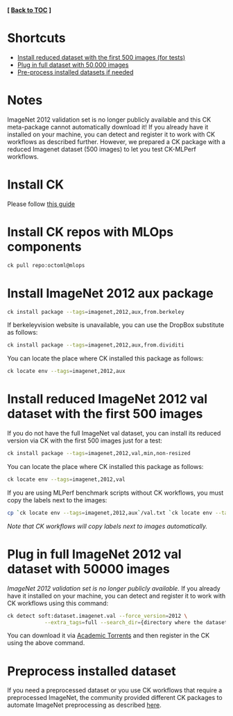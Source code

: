 **[ [Back to TOC](../README.md) ]**

# Shortcuts

- [Install reduced dataset with the first 500 images (for tests)](#install-reduced-imagenet-2012-val-dataset-with-the-first-500-images)
- [Plug in full dataset with 50,000 images](#plug-in-full-imagenet-2012-val-dataset-with-50000-images)
- [Pre-process installed datasets if needed](#preprocess-installed-dataset)

# Notes

ImageNet 2012 validation set is no longer publicly available
and this CK meta-package cannot automatically download it!
If you already have it installed on your machine, you can detect
and register it to work with CK workflows as described further.
However, we prepared a CK package with a reduced Imagenet dataset (500 images)
to let you test CK-MLPerf workflows.


# Install CK

Please follow [this guide](https://github.com/mlcommons/ck#instalation)

# Install CK repos with MLOps components

```bash
ck pull repo:octoml@mlops
```

# Install ImageNet 2012 aux package

```bash
ck install package --tags=imagenet,2012,aux,from.berkeley
```

If berkeleyvision website is unavailable, you can use the DropBox substitute as follows:
```bash
ck install package --tags=imagenet,2012,aux,from.dividiti
```

You can locate the place where CK installed this package as follows:
```bash
ck locate env --tags=imagenet,2012,aux
```


# Install reduced ImageNet 2012 val dataset with the first 500 images

If you do not have the full ImageNet val dataset, you can install its reduced version via CK
with the first 500 images just for a test:

```bash
ck install package --tags=imagenet,2012,val,min,non-resized
```

You can locate the place where CK installed this package as follows:
```bash
ck locate env --tags=imagenet,2012,val
```

If you are using MLPerf benchmark scripts without CK workflows, 
you must copy the labels next to the images:
```bash
cp `ck locate env --tags=imagenet,2012,aux`/val.txt `ck locate env --tags=imagenet,2012,val`/val_map.txt
```

*Note that CK workflows will copy labels next to images automatically.*


# Plug in full ImageNet 2012 val dataset with 50000 images

*ImageNet 2012 validation set is no longer publicly available.*
If you already have it installed on your machine, you can detect
and register it to work with CK workflows using this command:

```bash
ck detect soft:dataset.imagenet.val --force_version=2012 \
            --extra_tags=full --search_dir={directory where the dataset is installed}
```

You can download it via [Academic Torrents](https://academictorrents.com/details/5d6d0df7ed81efd49ca99ea4737e0ae5e3a5f2e5)
and then register in the CK using the above command.

# Preprocess installed dataset

If you need a preprocessed dataset or you use CK workflows that require a preprocessed ImageNet, 
the community provided different CK packages to automate ImageNet preprocessing 
as described [here](imagenet2012-preprocess.md).
